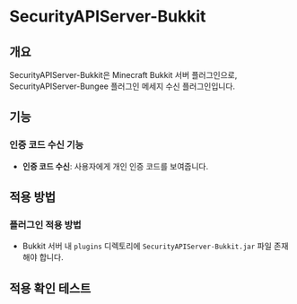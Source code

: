 # SecurityAPIServer-Bukkit

## 개요
SecurityAPIServer-Bukkit은 Minecraft Bukkit 서버 플러그인으로, SecurityAPIServer-Bungee 플러그인 메세지 수신 플러그인입니다.

## 기능
### 인증 코드 수신 기능
- **인증 코드 수신**: 사용자에게 개인 인증 코드를 보여줍니다.

## 적용 방법

### 플러그인 적용 방법
- Bukkit 서버 내 `plugins` 디렉토리에 `SecurityAPIServer-Bukkit.jar` 파일 존재해야 합니다.

## 적용 확인 테스트
### 